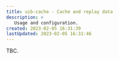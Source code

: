 ```yaml
---
title: uib-cache - Cache and replay data
description: >
   Usage and configuration.
created: 2023-02-05 16:31:39
lastUpdated: 2023-02-05 16:31:46
---
```


TBC.
